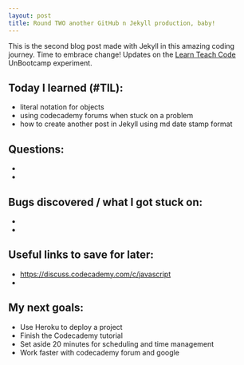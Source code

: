 ```yaml
---
layout: post
title: Round TWO another GitHub n Jekyll production, baby!
---
```


This is the second blog post made with Jekyll in this amazing coding journey.
Time to embrace change!
Updates on the [Learn Teach Code](http://learnteachcode.org/) UnBootcamp experiment.

## Today I learned (#TIL):

- literal notation for objects
- using codecademy forums when stuck on a problem
- how to create another post in Jekyll using md date stamp format

## Questions:

-
-

## Bugs discovered / what I got stuck on:

-
-

## Useful links to save for later:

- https://discuss.codecademy.com/c/javascript
-

## My next goals:

- Use Heroku to deploy a project
- Finish the Codecademy tutorial
- Set aside 20 minutes for scheduling and time management
- Work faster with codecademy forum and google
